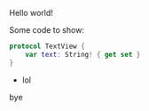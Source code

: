 Hello world!

Some code to show:
```swift
protocol TextView {
    var text: String! { get set }
}
```

* lol

bye
